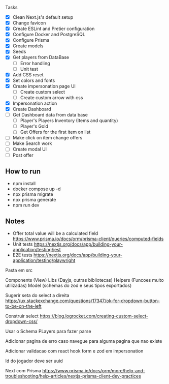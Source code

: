 Tasks

- [x] Clean Next.js's default setup
- [x] Change favicon
- [x] Create ESLint and Pretier configuration
- [x] Configure Docker and PostgreSQL
- [x] Configure Prisma
- [x] Create models
- [x] Seeds
- [x] Get players from DataBase
  - [ ] Error handling
  - [ ] Unit test
- [x] Add CSS reset
- [x] Set colors and fonts
- [x] Create impersonation page UI
  - [ ] Create custom select
  - [ ] Create custom arrow with css
- [x] Impersonation action
- [x] Create Dashboard
- [ ] Get Dashboard data from data base
  - [ ] Player's Players Inventory (Items and quantity)
  - [ ] Player's Gold
  - [ ] Get Offers for the first item on list
- [ ] Make click on item change offers
- [ ] Make Search work
- [ ] Create modal UI
- [ ] Post offer

## How to run

- npm install
- docker compose up -d
- npx prisma migrate
- npx prisma generate
- npm run dev

## Notes

- Offer total value will be a calculated field https://www.prisma.io/docs/orm/prisma-client/queries/computed-fields
- Unit tests https://nextjs.org/docs/app/building-your-application/testing/jest
- E2E tests https://nextjs.org/docs/app/building-your-application/testing/playwright

Pasta em src

Components (View)
Libs (Dayjs, outras bibliotecas)
Helpers (Funcoes muito utilizadas)
Model (schemas do zod e seus tipos exportados)

Sugerir seta do select a direita
https://ux.stackexchange.com/questions/17347/ok-for-dropdown-button-to-be-on-the-left

Construir select
https://blog.logrocket.com/creating-custom-select-dropdown-css/

Usar o Schema PLayers para fazer parse

Adicionar pagina de erro caso navegue para alguma pagina que nao existe

Adicionar validacao com react hook form e zod em impersonation

Id do jogador deve ser uuid

Next com Prisma
https://www.prisma.io/docs/orm/more/help-and-troubleshooting/help-articles/nextjs-prisma-client-dev-practices
